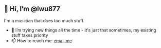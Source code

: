 ## 👋 Hi, I’m @lwu877

I'm a musician that does too much stuff.

- 👀 I’m trying new things all the time - it's just that sometimes, my existing stuff takes priority
-  📫 How to reach me: [email me](mailto:lex@lexwu.com)

<!---
lwu877/lwu877 is a ✨ special ✨ repository because its `README.md` (this file) appears on your GitHub profile.
You can click the Preview link to take a look at your changes.
--->
